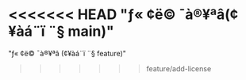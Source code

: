 <<<<<<< HEAD
"ƒ« ¢­ë© ¯à®¥ªâ(¢¥àá¨ï ¨§ main)" 
=======
"ƒ« ¢­ë© ¯à®¥ªâ (¢¥àá¨ï ¨§ feature)" 
>>>>>>> feature/add-license
<!-- Изменено на GitHub -->
